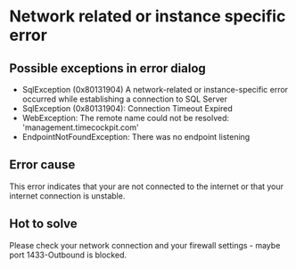# Network related or instance specific error

## Possible exceptions in error dialog
* SqlException (0x80131904) A network-related or instance-specific error occurred while establishing a connection to SQL Server
* SqlException (0x80131904): Connection Timeout Expired
* WebException: The remote name could not be resolved: 'management.timecockpit.com'
* EndpointNotFoundException: There was no endpoint listening

## Error cause
This error indicates that your are not connected to the internet or that your internet connection is unstable.

## Hot to solve
Please check your network connection and your firewall settings - maybe port 1433-Outbound is blocked. 
